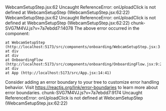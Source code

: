 WebcamSetupStep.jsx:62 Uncaught ReferenceError: onUploadClick is not defined
    at WebcamSetupStep (WebcamSetupStep.jsx:62:22)
WebcamSetupStep.jsx:62 Uncaught ReferenceError: onUploadClick is not defined
    at WebcamSetupStep (WebcamSetupStep.jsx:62:22)
chunk-SVG7M4VJ.js?v=7a7ebdd7:14078 The above error occurred in the <WebcamSetupStep> component:

    at WebcamSetupStep (http://localhost:5173/src/components/onboarding/WebcamSetupStep.jsx:3:28)
    at div
    at div
    at OnboardingFlow (http://localhost:5173/src/components/onboarding/OnboardingFlow.jsx:9:27)
    at div
    at App (http://localhost:5173/src/App.jsx:14:41)

Consider adding an error boundary to your tree to customize error handling behavior.
Visit https://reactjs.org/link/error-boundaries to learn more about error boundaries.
chunk-SVG7M4VJ.js?v=7a7ebdd7:9174 Uncaught ReferenceError: onUploadClick is not defined
    at WebcamSetupStep (WebcamSetupStep.jsx:62:22)

